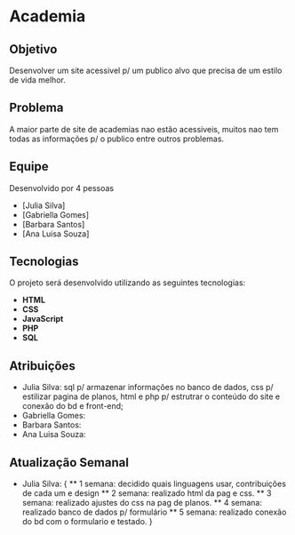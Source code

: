 # **Academia**

## **Objetivo**
Desenvolver um site acessivel p/ um publico alvo que precisa de um estilo de vida melhor.

## **Problema**
A maior parte de site de academias nao estão acessiveis, muitos nao tem todas as informações p/ o publico entre outros problemas.

##  **Equipe**
Desenvolvido por 4 pessoas
* [Julia Silva]
* [Gabriella Gomes]
* [Barbara Santos]
* [Ana Luisa Souza]

## **Tecnologias** 
O projeto será desenvolvido utilizando as seguintes tecnologias:
* **HTML** 
* **CSS** 
* **JavaScript** 
* **PHP** 
* **SQL**

## **Atribuições**
* Julia Silva: sql p/ armazenar informações no banco de dados, css p/ estilizar pagina de planos, html e php p/ estrutrar o conteúdo do site e conexão do bd e front-end;
* Gabriella Gomes:
* Barbara Santos:
* Ana Luisa Souza:

 ## **Atualização Semanal** 
 * Julia Silva:
  {
   ** 1 semana: decidido quais linguagens usar, contribuições de cada um e design 
   ** 2 semana: realizado html da pag e css.
   ** 3 semana: realizado ajustes do css na pag de planos.
   ** 4 semana: realizado banco de dados p/ formulário
   ** 5 semana: realizado conexão do bd com o formulario e testado.
   }
   
